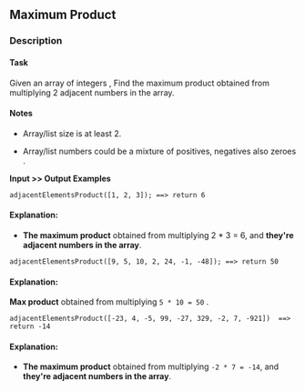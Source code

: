 ## Maximum Product

### Description

#### Task
Given an array of integers , Find the maximum product obtained from multiplying 2 adjacent numbers in the array.

#### Notes
* Array/list size is at least 2.

* Array/list numbers could be a mixture of positives, negatives also zeroes .

**Input >> Output Examples**
```
adjacentElementsProduct([1, 2, 3]); ==> return 6
```
#### Explanation:
* **The maximum product** obtained from multiplying 2 * 3 = 6, and **they're adjacent numbers in the array**.
```
adjacentElementsProduct([9, 5, 10, 2, 24, -1, -48]); ==> return 50
```
#### Explanation:
**Max product** obtained from multiplying `5 * 10 = 50` .
```
adjacentElementsProduct([-23, 4, -5, 99, -27, 329, -2, 7, -921])  ==>  return -14
```
#### Explanation:
* **The maximum product** obtained from multiplying `-2 * 7 = -14`, and **they're adjacent numbers in the array**.